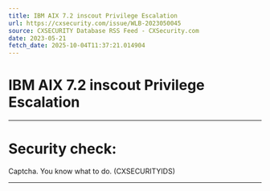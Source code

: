 ```yaml
---
title: IBM AIX 7.2 inscout Privilege Escalation
url: https://cxsecurity.com/issue/WLB-2023050045
source: CXSECURITY Database RSS Feed - CXSecurity.com
date: 2023-05-21
fetch_date: 2025-10-04T11:37:21.014904
---
```


# IBM AIX 7.2 inscout Privilege Escalation

---

# Security check:

Captcha. You know what to do. (CXSECURITYIDS)

---